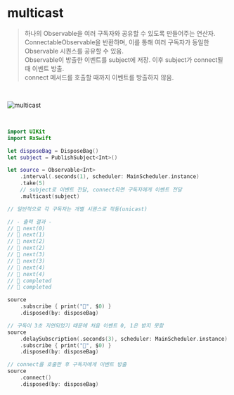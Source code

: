multicast
=========

> 하나의 Observable을 여러 구독자와 공유할 수 있도록 만들어주는 연산자.  
> ConnectableObservable을 반환하며, 이를 통해 여러 구독자가 동일한 Observable 시퀀스를 공유할 수 있음.  
> Observable이 방출한 이벤트를 subject에 저장. 이후 subject가 connect될 때 이벤트 방출.  
> connect 메서드를 호출할 때까지 이벤트를 방출하지 않음.  

&nbsp;

![multicast](https://github.com/user-attachments/assets/b745ff62-9ce2-4033-aea3-35d7b53d5463)

&nbsp;

```swift
import UIKit
import RxSwift

let disposeBag = DisposeBag()
let subject = PublishSubject<Int>()

let source = Observable<Int>
    .interval(.seconds(1), scheduler: MainScheduler.instance)
    .take(5)
    // subject로 이벤트 전달, connect되면 구독자에게 이벤트 전달
    .multicast(subject)

// 일반적으로 각 구독자는 개별 시퀀스로 작동(unicast)

// - 출력 결과 -
// 🔵 next(0)
// 🔵 next(1)
// 🔵 next(2)
// 🔴 next(2)
// 🔵 next(3)
// 🔴 next(3)
// 🔵 next(4)
// 🔴 next(4)
// 🔵 completed
// 🔴 completed

source
    .subscribe { print("🔵", $0) }
    .disposed(by: disposeBag)

// 구독이 3초 지연되었기 때문에 처음 이벤트 0, 1은 받지 못함
source
    .delaySubscription(.seconds(3), scheduler: MainScheduler.instance)
    .subscribe { print("🔴", $0) }
    .disposed(by: disposeBag)

// connect를 호출한 후 구독자에게 이벤트 방출
source
    .connect()
    .disposed(by: disposeBag)
```
